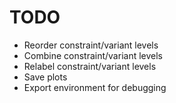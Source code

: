# TODO

- Reorder constraint/variant levels
- Combine constraint/variant levels
- Relabel constraint/variant levels
- Save plots
- Export environment for debugging

